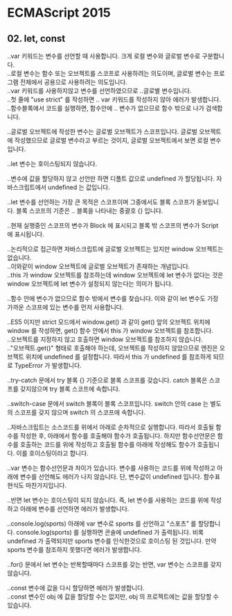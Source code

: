 # ECMAScript 2015

## 02. let, const

..var 키워드는 변수를 선언할 때 사용합니다. 크게 로컬 변수와 글로벌 변수로 구분합니다.  
..로컬 변수는 함수 또는 오브젝트를 스코프로 사용하려는 의도이며, 글로벌 변수는 프로그램 전체에서 공용으로 사용하려는 의도입니다.  
..var 키워드를 사용하지않고 변수를 선언하였으므로 ..글로별 변수입니다.  
..첫 줄에 "use strict" 를 작성하면 .. var 키워드를 작성하지 않아 에러가 발생합니다.  
..함수블록에서 코드를 실행하면, 함수안에 .. 변수가 없으므로 함수 밖으로 나가 검색합니다.

..글로벌 오브젝트에 작성한 변수는 글로벌 오브젝트가 스코프입니다. 글로벌 오브젝트에 작성했으므로 글로벌 변수라고 부르는 것이지, 글로벌 오브젝트에서 보면 로컬 변수입니다.

..let 변수는 호이스팅되지 않습니다.

..변수에 값을 할당하지 않고 선언만 하면 디폴트 값으로 undefined 가 할당됩니다. 자바스크립트에서 undefined 는 값입니다.

..let 변수를 선언하는 가장 큰 목적은 스코프이며 그중에서도 블록 스코프가 돋보입니다. 블록 스코프의 기준은 .. 블록을 나타내는 중괄호 {} 입니다.

..현재 실행중인 스코프의 변수가 Block 에 표시되고 블록 밖 스코프의 변수가 Script 에 표시됩니다.

..논리적으로 접근하면 자바스크립트에 글로벌 오브젝트는 있지만 window 오브젝트는 없습니다.  
..이와같이 window 오브젝트에 글로벌 오브젝트가 존재하는 개념입니다.  
..this 가 window 오브젝트를 참조하는데 window 오브젝트에 let 변수가 없다는 것은 window 오브젝트에 let 변수가 설정되지 않는다는 의미가 됩니다.  

..함수 안에 변수가 없으므로 함수 밖에서 변수를 찾습니다. 이와 같이 let 변수도 가장 가까운 스코프에 있는 변수를 먼저 사용합니다.

..ES5 이지만 strict 모드에서 window.get() 과 같이 get() 앞의 오브젝트 위치에 window 를 작성하면, get() 함수 안에서 this 가 window 오브젝트를 참조합니다.  
..오브젝트를 지정하지 않고 호출하면 window 오브젝트를 참조하지 않습니다.  
.."오브젝트.get()" 형태로 호출해야 하는데, 오브젝트를 작성하지 않았으므로 엔진은 오브젝트 위치에 undefined 를 설정합니다. 따라서 this 가 undefined 를 참조하게 되므로 TypeError 가 발생합니다.

..try-catch 문에서 try 블록 {} 기준으로 블록 스코프를 갖습니다. catch 블록은 스코프를 갖지않으며 try 블록 스코프에 속합니다.

..switch-case 문에서 switch 블록이 블록 스코프입니다. switch 안의 case 는 별도의 스코프를 갖지 않으며 switch 의 스코프에 속합니다.

..자바스크립트는 소스코드를 위에서 아래로 순차적으로 실행합니다. 따라서 호출될 함수를 작성한 후, 아래에서 함수를 호출해야 함수가 호출됩니다. 하지만 함수선언문은 함수를 호출하는 코드를 위에 작성하고 호출될 함수를 아래에 작성해도 함수가 호출됩니다. 이를 호이스팅이라고 합니다.

..var 변수는 함수선언문과 차이가 있습니다. 변수를 사용하는 코드를 위에 작성하고 아래에 변수를 선언해도 에러가 나지 않습니다. 단, 변수값이 undefined 입니다. 함수표현식도 마찬가지입니다.

..반면 let 변수는 호이스팅이 되지 않습니다. 즉, let 변수를 사용하는 코드를 위에 작성하고 아래에 변수를 선언하면 에러가 발생합니다.

..console.log(sports) 아래에 var 변수로 sports 를 선언하고 "스포츠" 를 할당합니다. console.log(sports) 를 실행하면 콘솔에 undefined 가 출력됩니다. 비록 undefined 가 출력되지만 sports 변수를 인식한것으로 호이스팅 된 것입니다. 만약 sports 변수를 참조하지 못했다면 에러가 발생합니다.

..for() 문에서 let 변수는 반복할때마다 스코프를 갖는 반면, var 변수는 스코프를 갖지 않습니다.

..const 변수에 값을 다시 할당하면 에러가 발생합니다.  
..const 변수인 obj 에 값을 할당할 수는 없지만, obj 의 프로젝트에는 값을 할당할 수 있습니다.
